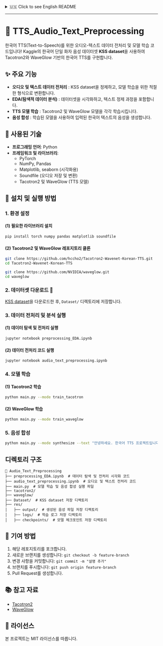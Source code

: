 <details>
<summary>🇺🇸 Click to see English README</summary>

# 🎤 TTS_Audio_Text_Preprocessing

This project provides audio-text preprocessing and model training code for Korean TTS (Text-to-Speech). 
We use the **KSS dataset**, a Korean single-speaker voice dataset from Kaggle, to implement a Tacotron2 and WaveGlow-based Korean TTS system. 

## Features
- **Audio & Text Preprocessing**: Cleans and transforms the KSS dataset for training.
- **Exploratory Data Analysis (EDA)**: Visualizes and cleans text data.
- **TTS Model Training**: Trains Tacotron2 and WaveGlow models separately.
- **Speech Synthesis**: Generates speech from input Korean text using trained models.

## Technologies Used
- **Programming Language**: Python 
- **Frameworks & Libraries**:
  - PyTorch 
  - NumPy, Pandas 
  - Matplotlib, Seaborn (for visualization)
  - Soundfile (for audio storage and conversion)
  - Tacotron2 & WaveGlow (TTS models)

## 🚀 Installation & Usage 

### 1. Setup Environment
#### (1) Install Required Libraries
Run the following command to install necessary packages:
```bash
pip install torch numpy pandas matplotlib soundfile
```

#### (2) Clone Tacotron2 & WaveGlow Repositories
```bash
git clone https://github.com/hccho2/Tacotron2-Wavenet-Korean-TTS.git
cd Tacotron2-Wavenet-Korean-TTS
```
```bash
git clone https://github.com/NVIDIA/waveglow.git
cd waveglow
```

### 2. Download Dataset
Download the KSS dataset and place it in the `Dataset/` directory.
[KSS dataset](https://www.kaggle.com/bryanpark/korean-single-speaker-speech-dataset)

### 3. Run Preprocessing & EDA
#### (1) Data Exploration & Preprocessing
```bash
jupyter notebook preprocessing_EDA.ipynb
```
#### (2) Run Preprocessing Code
```bash
jupyter notebook audio_text_preprocessing.ipynb
```

### 4. Train Models 
#### (1) Train Tacotron2
```bash
python main.py --mode train_tacotron
```
#### (2) Train WaveGlow
```bash
python main.py --mode train_waveglow
```

### 5. Speech Synthesis 
Generate speech from text using trained models:
```bash
python main.py --mode synthesize --text "Hello. This is a Korean TTS project."
```
</details>

---

# 🎵 TTS_Audio_Text_Preprocessing

한국어 TTS(Text-to-Speech)를 위한 오디오-텍스트 데이터 전처리 및 모델 학습 코드입니다! 
Kaggle의 한국어 단일 화자 음성 데이터셋 **KSS dataset**을 사용하여 Tacotron2와 WaveGlow 기반의 한국어 TTS를 구현합니다.

## ✨ 주요 기능 
- **오디오 및 텍스트 데이터 전처리** : KSS dataset을 정제하고, 모델 학습을 위한 적절한 형식으로 변환합니다.
- **EDA(탐색적 데이터 분석)** : 데이터셋을 시각화하고, 텍스트 정제 과정을 포함합니다.
- **TTS 모델 학습** : Tacotron2 및 WaveGlow 모델을 각각 학습시킵니다.
- **음성 합성** : 학습된 모델을 사용하여 입력된 한국어 텍스트의 음성을 생성합니다.

## 🔧 사용된 기술 
- **프로그래밍 언어**: Python 
- **프레임워크 및 라이브러리**:
  - PyTorch 
  - NumPy, Pandas 
  - Matplotlib, seaborn (시각화용)
  - Soundfile (오디오 저장 및 변환)
  - Tacotron2 및 WaveGlow (TTS 모델)

## 🚀 설치 및 실행 방법 

### 1. 환경 설정
#### (1) 필요한 라이브러리 설치
```bash
pip install torch numpy pandas matplotlib soundfile
```

#### (2) Tacotron2 및 WaveGlow 레포지토리 클론
```bash
git clone https://github.com/hccho2/Tacotron2-Wavenet-Korean-TTS.git
cd Tacotron2-Wavenet-Korean-TTS
```
```bash
git clone https://github.com/NVIDIA/waveglow.git
cd waveglow
```

### 2. 데이터셋 다운로드 📂
[KSS dataset](https://www.kaggle.com/bryanpark/korean-single-speaker-speech-dataset)을 다운로드한 후, `Dataset/` 디렉토리에 저장합니다.

### 3. 데이터 전처리 및 분석 실행
#### (1) 데이터 탐색 및 전처리 실행
```bash
jupyter notebook preprocessing_EDA.ipynb
```
#### (2) 데이터 전처리 코드 실행
```bash
jupyter notebook audio_text_preprocessing.ipynb
```

### 4. 모델 학습 
#### (1) Tacotron2 학습
```bash
python main.py --mode train_tacotron
```
#### (2) WaveGlow 학습
```bash
python main.py --mode train_waveglow
```

### 5. 음성 합성 
```bash
python main.py --mode synthesize --text "안녕하세요. 한국어 TTS 프로젝트입니다."
```

## 디렉토리 구조 
```
📂 Audio_Text_Preprocessing
├── preprocessing_EDA.ipynb  # 데이터 탐색 및 전처리 시각화 코드
├── audio_text_preprocessing.ipynb  # 오디오 및 텍스트 전처리 코드
├── main.py  # 모델 학습 및 음성 합성 실행 파일
├── tacotron2/
├── waveglow/
├── Dataset/  # KSS dataset 저장 디렉토리
├── res/
│   ├── output/  # 생성된 음성 파일 저장 디렉토리
│   ├── logs/  # 학습 로그 저장 디렉토리
│   ├── checkpoints/  # 모델 체크포인트 저장 디렉토리
```

## 🤝 기여 방법 
1. 해당 레포지토리를 포크합니다.
2. 새로운 브랜치를 생성합니다: `git checkout -b feature-branch`
3. 변경 사항을 커밋합니다: `git commit -m "설명 추가"`
4. 브랜치를 푸시합니다: `git push origin feature-branch`
5. Pull Request를 생성합니다.

## 📚 참고 자료 
- [Tacotron2](https://github.com/hccho2/Tacotron2-Wavenet-Korean-TTS/tree/master)
- [WaveGlow](https://github.com/NVIDIA/waveglow)

## 📜 라이선스 
본 프로젝트는 MIT 라이선스를 따릅니다.

